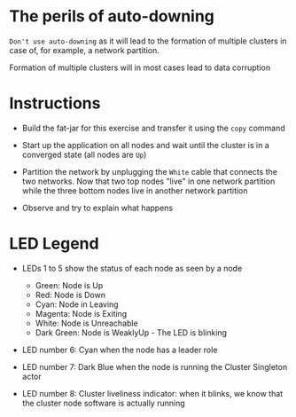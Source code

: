 # The perils of auto-downing

`Don't use auto-downing` as it will lead to the formation of multiple clusters in case of, for example, a network partition.

Formation of multiple clusters will in most cases lead to data corruption

# Instructions

- Build the fat-jar for this exercise and transfer it using the `copy` command
- Start up the application on all nodes and wait until the cluster is in a 
  converged state (all nodes are `Up`)
  
- Partition the network by unplugging the `White` cable that connects the two
  networks. Now that two top nodes "live" in one network partition while the
  three bottom nodes live in another network partition
  
- Observe and try to explain what happens

# LED Legend

- LEDs 1 to 5 show the status of each node as seen by a node
    - Green:      Node is Up
    - Red:        Node is Down
    - Cyan:       Node in Leaving
    - Magenta:    Node is Exiting
    - White:      Node is Unreachable
    - Dark Green: Node is WeaklyUp - The LED is blinking

- LED number 6: Cyan when the node has a leader role
- LED number 7: Dark Blue when the node is running the Cluster Singleton actor
- LED number 8: Cluster liveliness indicator: when it blinks, we know
                that the cluster node software is actually running

